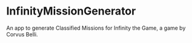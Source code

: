 # InfinityMissionGenerator
An app to generate Classified Missions for Infinity the Game, a game by Corvus Belli.
